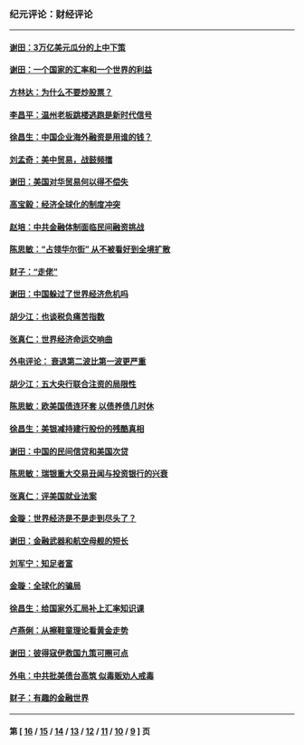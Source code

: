 ### 纪元评论：财经评论
---
#### [谢田：3万亿美元瓜分的上中下策](../../pages/nsc1026/n3418238.md) 
#### [谢田：一个国家的汇率和一个世界的利益](../../pages/nsc1026/n3411507.md) 
#### [方林达：为什么不要炒股票？](../../pages/nsc1026/n3404299.md) 
#### [李昌平：温州老板跳楼逃跑是新时代信号](../../pages/nsc1026/n3402829.md) 
#### [徐昌生：中国企业海外融资是用谁的钱？](../../pages/nsc1026/n3399212.md) 
#### [刘孟奇：美中贸易，战鼓频擂](../../pages/nsc1026/n3398099.md) 
#### [谢田：美国对华贸易何以得不偿失](../../pages/nsc1026/n3397129.md) 
#### [高宝毅：经济全球化的制度冲突](../../pages/nsc1026/n3396668.md) 
#### [赵培：中共金融体制面临民间融资挑战](../../pages/nsc1026/n3394173.md) 
#### [陈思敏：“占领华尔街” 从不被看好到全境扩散](../../pages/nsc1026/n3393290.md) 
#### [财子：“走佬”](../../pages/nsc1026/n3391815.md) 
#### [谢田：中国躲过了世界经济危机吗](../../pages/nsc1026/n3391643.md) 
#### [胡少江：也谈税负痛苦指数](../../pages/nsc1026/n3388731.md) 
#### [张真仁：世界经济命运交响曲](../../pages/nsc1026/n3384524.md) 
#### [外电评论： 衰退第二波比第一波更严重](../../pages/nsc1026/n3382753.md) 
#### [胡少江：五大央行联合注资的局限性](../../pages/nsc1026/n3382064.md) 
#### [陈思敏：欧美国债连环套 以债养债几时休](../../pages/nsc1026/n3381041.md) 
#### [徐昌生：美银减持建行股份的残酷真相](../../pages/nsc1026/n3379998.md) 
#### [谢田：中国的民间信贷和美国次贷](../../pages/nsc1026/n3378378.md) 
#### [陈思敏：瑞银重大交易丑闻与投资银行的兴衰](../../pages/nsc1026/n3377911.md) 
#### [张真仁：评美国就业法案](../../pages/nsc1026/n3370360.md) 
#### [金璇：世界经济是不是走到尽头了？](../../pages/nsc1026/n3366937.md) 
#### [谢田：金融武器和航空母舰的短长](../../pages/nsc1026/n3365499.md) 
#### [刘军宁：知足者富](../../pages/nsc1026/n3364766.md) 
#### [金璇：全球化的骗局](../../pages/nsc1026/n3361650.md) 
#### [徐昌生：给国家外汇局补上汇率知识课](../../pages/nsc1026/n3359946.md) 
#### [卢燕俐：从擦鞋童理论看黄金走势](../../pages/nsc1026/n3356204.md) 
#### [谢田：彼得寇伊救国九策可圈可点](../../pages/nsc1026/n3351471.md) 
#### [外电：中共批美债台高筑 似毒贩劝人戒毒](../../pages/nsc1026/n3347346.md) 
#### [财子：有趣的金融世界](../../pages/nsc1026/n3343858.md) 

---
#### 第 [ [16](./16.md) / [15](./15.md) / [14](./14.md) / [13](./13.md) / [12](./12.md) / [11](./11.md) / [10](./10.md) / [9](./9.md) ] 页
